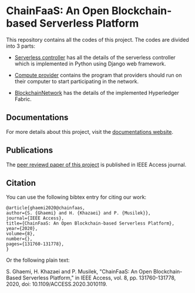 # ChainFaaS: An Open Blockchain-based Serverless Platform

This repository contains all the codes of this project. The codes are divided into 3 parts:

- [Serverless controller](https://github.com/pacslab/ChainFaaS/tree/master/ServerlessController) has all the details of the serverless controller which is implemented in Python using Django web framework. 

- [Compute provider](https://github.com/pacslab/ChainFaaS/tree/master/ComputeProvider) contains the program that providers should run on their computer to start participating in the network. 

- [BlockchainNetwork](https://github.com/pacslab/ChainFaaS/tree/master/ServerlessController) has the details of the implemented Hyperledger Fabric.

## Documentations
For more details about this project, visit the [documentations website](https://chainfaas.readthedocs.io/).

## Publications
The [peer reviewd paper of this project](https://ieeexplore.ieee.org/document/9143110) is published in IEEE Access journal.

## Citation

You can use the following bibtex entry for citing our work:

``` 
@article{ghaemi2020@chainfaas,  
author={S. {Ghaemi} and H. {Khazaei} and P. {Musilek}},  
journal={IEEE Access},  
title={ChainFaaS: An Open Blockchain-based Serverless Platform},   
year={2020},  
volume={8},  
number={},  
pages={131760-131778},
}
```
Or the following plain text:

S. Ghaemi, H. Khazaei and P. Musilek, "ChainFaaS: An Open Blockchain-Based Serverless Platform," in IEEE Access, vol. 8, pp. 131760-131778, 2020, doi: 10.1109/ACCESS.2020.3010119.
